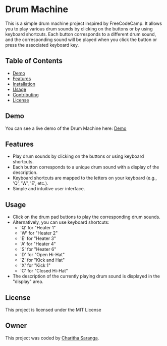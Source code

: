 # Drum Machine

This is a simple drum machine project inspired by FreeCodeCamp. It allows you to play various drum sounds by clicking on the buttons or by using keyboard shortcuts. Each button corresponds to a different drum sound, and the corresponding sound will be played when you click the button or press the associated keyboard key.

## Table of Contents
- [Demo](#demo)
- [Features](#features)
- [Installation](#installation)
- [Usage](#usage)
- [Contributing](#contributing)
- [License](#license)

## Demo

You can see a live demo of the Drum Machine here: [Demo](https://drum-machine-react-app.netlify.app/)

## Features

- Play drum sounds by clicking on the buttons or using keyboard shortcuts.
- Each button corresponds to a unique drum sound with a display of the description.
- Keyboard shortcuts are mapped to the letters on your keyboard (e.g., 'Q', 'W', 'E', etc.).
- Simple and intuitive user interface.

## Usage

- Click on the drum pad buttons to play the corresponding drum sounds.
- Alternatively, you can use keyboard shortcuts:
  - 'Q' for "Heater 1"
  - 'W' for "Heater 2"
  - 'E' for "Heater 3"
  - 'A' for "Heater 4"
  - 'S' for "Heater 6"
  - 'D' for "Open Hi-Hat"
  - 'Z' for "Kick and Hat"
  - 'X' for "Kick 1"
  - 'C' for "Closed Hi-Hat"
- The description of the currently playing drum sound is displayed in the "display" area.


## License

This project is licensed under the MIT License 

## Owner
This project was coded by [Charitha Saranga](https://github.com/CharithaSaranga).

